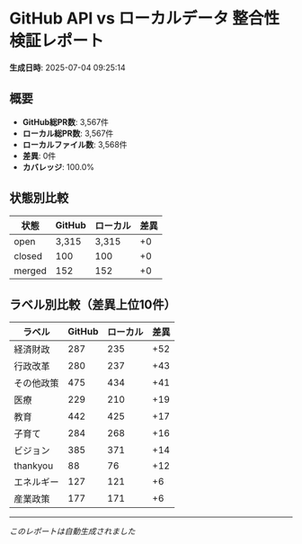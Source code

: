 # GitHub API vs ローカルデータ 整合性検証レポート

**生成日時**: 2025-07-04 09:25:14

## 概要

- **GitHub総PR数**: 3,567件
- **ローカル総PR数**: 3,567件
- **ローカルファイル数**: 3,568件
- **差異**: 0件
- **カバレッジ**: 100.0%

## 状態別比較

| 状態 | GitHub | ローカル | 差異 |
|------|--------|----------|------|
| open | 3,315 | 3,315 | +0 |
| closed | 100 | 100 | +0 |
| merged | 152 | 152 | +0 |

## ラベル別比較（差異上位10件）

| ラベル | GitHub | ローカル | 差異 |
|--------|--------|----------|------|
| 経済財政 | 287 | 235 | +52 |
| 行政改革 | 280 | 237 | +43 |
| その他政策 | 475 | 434 | +41 |
| 医療 | 229 | 210 | +19 |
| 教育 | 442 | 425 | +17 |
| 子育て | 284 | 268 | +16 |
| ビジョン | 385 | 371 | +14 |
| thankyou | 88 | 76 | +12 |
| エネルギー | 127 | 121 | +6 |
| 産業政策 | 177 | 171 | +6 |

---
*このレポートは自動生成されました*